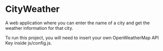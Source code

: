 # CityWeather
A web application where you can enter the name of a city and get the weather information for that city. 

To run this project, you will need to insert your own OpenWeatherMap API Key inside js/config.js. 
